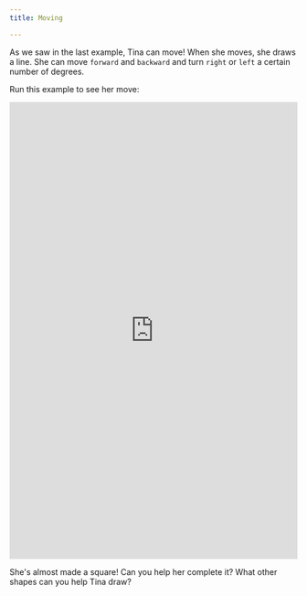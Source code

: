```yaml
---
title: Moving

---
```



As we saw in the last example, Tina can move!  When she moves, she draws a line.  She can move `forward` and `backward` and turn `right` or `left` a certain number of degrees.

Run this example to see her move:
 
<iframe width="100%" height="800" src="https://trinket.io/tools/1.0/jekyll/embed/python#code=import%20turtle%0Atina%20%3D%20turtle.Turtle%28%29%0Atina.shape%28%22turtle%22%29%0A%0Atina.forward%2850%29%0Atina.left%2890%29%0Atina.forward%2850%29%0Atina.left%2890%29%0Atina.forward%2850%29" frameborder="0" marginwidth="0" marginheight="0" allowfullscreen></iframe>

She's almost made a square!  Can you help her complete it?  What other shapes can you help Tina draw?


